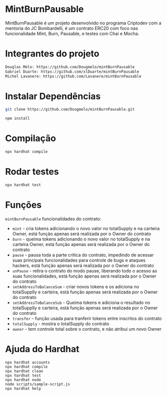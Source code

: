 # MintBurnPausable

MintBurnPausable é um projeto desenvolvido no programa Criptodev com a mentoria do JC Bombardelli, é um contrato ERC20 com foco nas funcionalidade Mint, Burn, Pausable, e testes com Chai e Mocha.

# Integrantes do projeto

```bash
Douglas Melo: https://github.com/Dougmelo/mintBurnPausable
Gabriel Duarte: https://github.com/xlDuarte/mintBurnPausable
Michel Lavanere: https://github.com/Lavanere/mintBurnPausable
```

# Instalar Dependências

```bash
git clone https://github.com/Dougmelo/mintBurnPausable.git
```

```bash
npm install
```

# Compilação 

```bash
npx hardhat compile
```

# Rodar testes 

```bash
npx hardhat test
```

# Funções
`mintBurnPausable` funcionalidades do contrato:
- `mint` - cria tokens adicionando o novo valor no totalSupply e na carteira Owner, está função apenas será realizada por o Owner do contrato
- `burn` - queima tokens adicionando o novo valor no totalSupply e na carteira Owner, está função apenas será realizada por o Owner do contrato
- `pause` - pausa toda a parte critica do contrato, impedindo de acessar suas principais funcionalidades para controle de bugs e ataques hackers, está função apenas será realizada por o Owner do contrato
- `unPause` - retira o contrato do modo pause, liberando todo o acesso as suas funcionalidades, está função apenas será realizada por o Owner do contrato
- `setAddressToBalanceSum` - criar novos tokens e os adiciona no totalSupplly e carteira, está função apenas será realizada por o Owner do contrato
-  `setAddressToBalanceSub` - Queima tokens e adiciona o resultado no totalSupplly e carteira, está função apenas será realizada por o Owner do contrato
- `transfer` - função usada para tranferir tokens entre inscritos do contrato
- `totalSupply` - mostra o totalSupply do contrato
- `owner` - tem controle total sobre o contrato, e não atribui um novo Owner


# Ajuda do Hardhat
```shell
npx hardhat accounts
npx hardhat compile
npx hardhat clean
npx hardhat test
npx hardhat node
node scripts/sample-script.js
npx hardhat help
```
